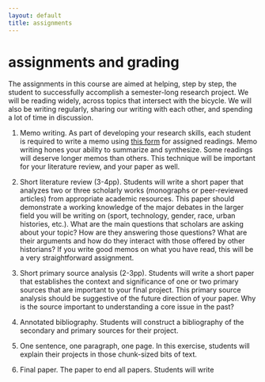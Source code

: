 ```yaml
--- 
layout: default 
title: assignments
---
```


# assignments and grading

The assignments in this course are aimed at helping, step by step, the student 
to successfully accomplish a semester-long research project. We will be reading 
widely, across topics that intersect with the bicycle. We will also be writing
regularly, sharing our writing with each other, and spending a lot of time in
discussion.

1. Memo writing. As part of developing your research skills, each student is
required to write a memo using [this form]() for assigned readings. Memo writing
hones your ability to summarize and synthesize. Some readings will deserve
longer memos than others. This technique will be important for your literature
review, and your paper as well.


2. Short literature review (3-4pp). Students will write a short paper that
analyzes two or three scholarly works (monographs or peer-reviewed articles)
from appropriate academic resources. This paper should demonstrate a working
knowledge of the major debates in the larger field you will be writing on
(sport, technology, gender, race, urban histories, etc.). What are the main
questions that scholars are asking about your topic? How are they answering
those questions? What are their arguments and how do they interact with those
offered by other historians? If you write good memos on what you have read, this
will be a very straightforward assignment.

3. Short primary source analysis (2-3pp). Students will write a short paper that
establishes the context and significance of one or two primary sources that are
important to your final project. This primary source analysis should be
suggestive of the future direction of your paper. Why is the source important to
understanding a core issue in the past? 

4. Annotated bibliography. Students will construct a bibliography of the
secondary and primary sources for their project.

5. One sentence, one paragraph, one page. In this exercise, students will
explain their projects in those chunk-sized bits of text.

6. Final paper. The paper to end all papers. Students will write 


